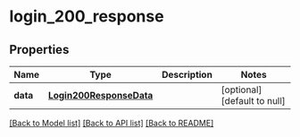 # login_200_response

## Properties
Name | Type | Description | Notes
------------ | ------------- | ------------- | -------------
**data** | [**Login200ResponseData**](Login200ResponseData.md) |  | [optional] [default to null]

[[Back to Model list]](../README.md#documentation-for-models) [[Back to API list]](../README.md#documentation-for-api-endpoints) [[Back to README]](../README.md)


